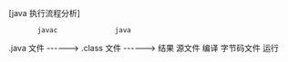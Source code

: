[java 执行流程分析]

           javac 			  java
.java 文件 ------> .class 文件 ------>  结果
源文件      编译    字节码文件  运行